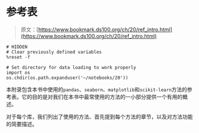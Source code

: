 # 参考表

> 原文：[https://www.bookmark.ds100.org/ch/20/ref_intro.html](https://www.bookmark.ds100.org/ch/20/ref_intro.html)

```
# HIDDEN
# Clear previously defined variables
%reset -f

# Set directory for data loading to work properly
import os
os.chdir(os.path.expanduser('~/notebooks/20'))

```

本附录包含本书中使用的`pandas`、`seaborn`、`matplotlib`和`scikit-learn`方法的参考表。它的目的是对我们在本书中最常使用的方法的一小部分提供一个有用的概述。

对于每个库，我们列出了使用的方法、首先提到每个方法的章节，以及对方法功能的简要描述。